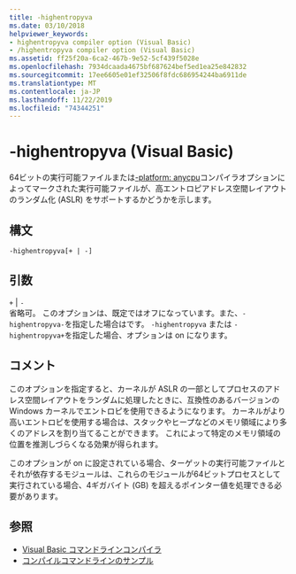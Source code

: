 ```yaml
---
title: -highentropyva
ms.date: 03/10/2018
helpviewer_keywords:
- highentropyva compiler option (Visual Basic)
- /highentropyva compiler option (Visual Basic)
ms.assetid: ff25f20a-6ca2-467b-9e52-5cf439f5028e
ms.openlocfilehash: 7934dcaada4675bf687624bef5ed1ea25e842832
ms.sourcegitcommit: 17ee6605e01ef32506f8fdc686954244ba6911de
ms.translationtype: MT
ms.contentlocale: ja-JP
ms.lasthandoff: 11/22/2019
ms.locfileid: "74344251"
---
```

# <a name="-highentropyva-visual-basic"></a>-highentropyva (Visual Basic)
64ビットの実行可能ファイルまたは[-platform: anycpu](../../../visual-basic/reference/command-line-compiler/platform.md)コンパイラオプションによってマークされた実行可能ファイルが、高エントロピアドレス空間レイアウトのランダム化 (ASLR) をサポートするかどうかを示します。  
  
## <a name="syntax"></a>構文  
  
```console  
-highentropyva[+ | -]  
```  
  
## <a name="arguments"></a>引数  
 `+` &#124; `-`  
 省略可。 このオプションは、既定ではオフになっています。また、`-highentropyva-`を指定した場合はです。 `-highentropyva` または `-highentropyva+`を指定した場合、オプションは on になります。  
  
## <a name="remarks"></a>コメント  
 このオプションを指定すると、カーネルが ASLR の一部としてプロセスのアドレス空間レイアウトをランダムに処理したときに、互換性のあるバージョンの Windows カーネルでエントロピを使用できるようになります。 カーネルがより高いエントロピを使用する場合は、スタックやヒープなどのメモリ領域により多くのアドレスを割り当てることができます。 これによって特定のメモリ領域の位置を推測しづらくなる効果が得られます。  
  
 このオプションが on に設定されている場合、ターゲットの実行可能ファイルとそれが依存するモジュールは、これらのモジュールが64ビットプロセスとして実行されている場合、4ギガバイト (GB) を超えるポインター値を処理できる必要があります。  
  
## <a name="see-also"></a>参照

- [Visual Basic コマンドラインコンパイラ](../../../visual-basic/reference/command-line-compiler/index.md)
- [コンパイルコマンドラインのサンプル](../../../visual-basic/reference/command-line-compiler/sample-compilation-command-lines.md)
